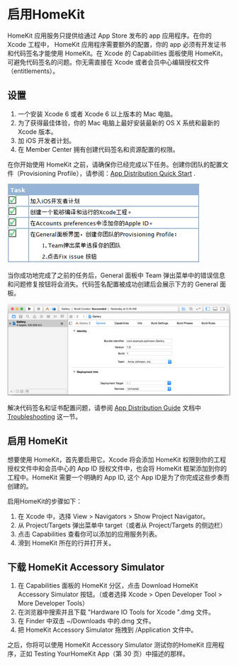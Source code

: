 # 启用HomeKit

HomeKit 应用服务只提供给通过 App Store 发布的 app 应用程序。在你的 Xcode 工程中， HomeKit 应用程序需要额外的配置，你的 app 必须有开发证书和代码签名才能使用 HomeKit。在 Xcode 的 Capabilities 面板使用 HomeKit，可避免代码签名的问题。你无需直接在 Xcode 或者会员中心编辑授权文件（entitlements）。

## 设置

1. 一个安装 Xcode 6 或者 Xcode 6 以上版本的 Mac 电脑。
2. 为了获得最佳体验，你的 Mac 电脑上最好安装最新的 OS X 系统和最新的 Xcode 版本。
3. 加 iOS 开发者计划。
4. 在 Member Center 拥有创建代码签名和资源配置的权限。

在你开始使用 HomeKit 之前，请确保你已经完成以下任务。创建你团队的配置文件（Provisioning Profile），请参阅：[App Distribution Quick Start](https://developer.apple.com/library/ios/documentation/IDEs/Conceptual/AppStoreDistributionTutorial/Introduction/Introduction.html#//apple_ref/doc/uid/TP40013839) .

![第二张图片](images/2.png)

当你成功地完成了之前的任务后，General 面板中 Team 弹出菜单中的错误信息和问题修复按钮将会消失。代码签名配置被成功创建后会展示下方的 General 面板。

![第三张图片](images/3.png)

解决代码签名和证书配置问题，请参阅 [App Distribution Guide](https://developer.apple.com/library/ios/documentation/IDEs/Conceptual/AppDistributionGuide/Introduction/Introduction.html#//apple_ref/doc/uid/TP40012582) 文档中[Troubleshooting](https://developer.apple.com/library/ios/documentation/IDEs/Conceptual/AppDistributionGuide/Troubleshooting/Troubleshooting.html#//apple_ref/doc/uid/TP40012582-CH5) 这一节。

## 启用 HomeKit

想要使用 HomeKit，首先要启用它。Xcode 将会添加 HomeKit 权限到你的工程授权文件中和会员中心的 App ID 授权文件中，也会将 HomeKit 框架添加到你的工程中。HomeKit 需要一个明确的 App ID, 这个 App ID是为了你完成这些步奏而创建的。

启用HomeKit的步骤如下：

1. 在 Xcode 中，选择 View > Navigators > Show Project Navigator。
2. 从 Project/Targets 弹出菜单中 target（或者从 Project/Targets 的侧边栏）
3. 点击 Capabilities 查看你可以添加的应用服务列表。
4. 滑到 HomeKit 所在的行并打开关。

## 下载 HomeKit Accessory Simulator

1. 在 Capabilities 面板的 HomeKit 分区，点击 Download HomeKit Accessory Simulator 按钮。（或者选择 Xcode > Open Developer Tool > More Developer Tools）
2. 在浏览器中搜索并且下载 "Hardware IO Tools for Xcode ".dmg  文件。
3. 在 Finder 中双击 ~/Downloads 中的.dmg 文件。
4. 把 HomeKit Accessory Simulator 拖拽到 /Application 文件中。

之后，你将可以使用 HomeKit Accessory Simulator 测试你的HomeKit 应用程序，正如 Testing YourHomeKit App（第 30 页）中描述的那样。

